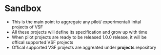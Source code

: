# Sandbox
* This is the main point to aggregate any pilot/ experimental/ inital projects of VSF
* All these projects will define its specification and grow up with time
* When pilot projects are ready to be released 1.0.0 release, it will be offical supported VSF projects
* Offical supported VSF projects are aggreated under **projects** repository
